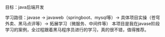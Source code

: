 目标：java后端开发
 
学习路径：javase → javaweb（springboot、mysql等）→ 具体项目实操（苍穹外卖、黑马点评等）→ 拓展学习（微服务、中间件等）
本项目是我在javase阶段学习的案例，全过程跟着黑马程序员进行的学习，真的很不错，值得推荐。
